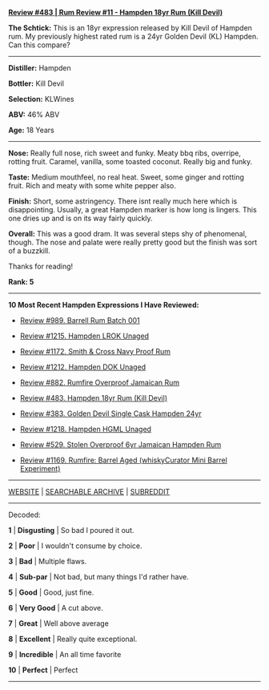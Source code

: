 
[**Review #483 | Rum Review #11 - Hampden 18yr Rum (Kill Devil)**]( https://t8ke.review/review-483-hampden-18yr-kill-devil/)

**The Schtick:** This is an 18yr expression released by Kill Devil of Hampden rum. My previously highest rated rum is a 24yr Golden Devil (KL) Hampden. Can this compare?

-----

**Distiller:** Hampden

**Bottler:** Kill Devil

**Selection:** KLWines

**ABV:**  46% ABV

**Age:** 18 Years 

-----

**Nose:**  Really full nose, rich sweet and funky. Meaty bbq ribs, overripe, rotting fruit. Caramel, vanilla, some toasted coconut. Really big and funky.  

**Taste:** Medium mouthfeel, no real heat. Sweet, some ginger and rotting fruit. Rich and meaty with some white pepper also. 

**Finish:** Short, some astringency. There isnt really much here which is disappointing. Usually, a great Hampden marker is how long is lingers. This one dries up and is on its way fairly quickly. 

**Overall:** This was a good dram. It was several steps shy of phenomenal, though. The nose and palate were really pretty good but the finish was sort of a buzzkill. 

Thanks for reading!

**Rank: 5**

----- 

**10 Most Recent Hampden Expressions I Have Reviewed:** 

- [Review #989. Barrell Rum Batch 001]( https://t8ke.review/review-989-barrell-rum-batch-001/) 

- [Review #1215. Hampden LROK Unaged]( https://t8ke.review/review-1215-hampden-lrok-unaged) 

- [Review #1172. Smith & Cross Navy Proof Rum]( https://t8ke.review/review-1172-smith-cross-navy-proof-rum/) 

- [Review #1212. Hampden DOK Unaged]( https://t8ke.review/review-1212-hampden-dok-unaged) 

- [Review #882. Rumfire Overproof Jamaican Rum]( https://t8ke.review/review-882-rumfire-hampden-overproof-jamaican-potstill-rum/) 

- [Review #483. Hampden 18yr Rum (Kill Devil)]( https://t8ke.review/review-483-hampden-18yr-kill-devil/) 

- [Review #383. Golden Devil Single Cask Hampden 24yr]( https://t8ke.review/review-383-golden-devil-single-cask-hampden-24yr/) 

- [Review #1218. Hampden HGML Unaged]( https://t8ke.review/review-1218-hampden-hgml-unaged) 

- [Review #529. Stolen Overproof 6yr Jamaican Hampden Rum]( https://t8ke.review/review-529-stolen-overproof-6yr-hampden/) 

- [Review #1169. Rumfire: Barrel Aged (whiskyCurator Mini Barrel Experiment)]( https://t8ke.review/review-1169-barrel-aged-rumfire-hampden-overproof-rum/) 

-----

[WEBSITE](https://t8ke.review) | [SEARCHABLE ARCHIVE](https://t8ke.review/review-archive/) | [SUBREDDIT](https://reddit.com/r/t8kereviews)

-----

Decoded:

**1** | **Disgusting** | So bad I poured it out.

**2** | **Poor** | I wouldn't consume by choice.

**3** | **Bad** | Multiple flaws.

**4** | **Sub-par** | Not bad, but many things I'd rather have.

**5** | **Good** | Good, just fine.

**6** | **Very Good** | A cut above.

**7** | **Great** | Well above average

**8** | **Excellent** | Really quite exceptional.

**9** | **Incredible** | An all time favorite

**10** | **Perfect** | Perfect

----

